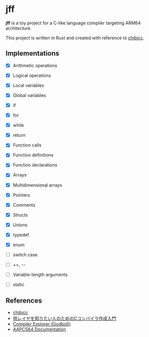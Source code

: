 # jff
**jff** is a toy project for a C-like language compiler targeting ARM64 architecture.

This project is written in Rust and created with reference to [chibicc](https://github.com/rui314/chibicc).

## Implementations
- [x] Arithmetic operations
- [x] Logical operations
- [x] Local variables
- [x] Global variables
- [x] if
- [x] for
- [x] while
- [x] return
- [x] Function calls
- [x] Function definitions
- [x] Function declarations
- [x] Arrays
- [x] Multidimensional arrays
- [x] Pointers
- [x] Comments
- [x] Structs
- [x] Unions
- [x] typedef
- [x] enum
- [ ] switch case
- [ ] ++, --
- [ ] Variable-length arguments
- [ ] static


## References
- [chibicc](https://github.com/rui314/chibicc)
- [低レイヤを知りたい人のためのCコンパイラ作成入門](https://www.sigbus.info/compilerbook)
- [Compiler Explorer (Godbolt)](https://godbolt.org/)
- [AAPCS64 Documentation](https://github.com/ARM-software/abi-aa/blob/main/aapcs64/aapcs64.rst)
